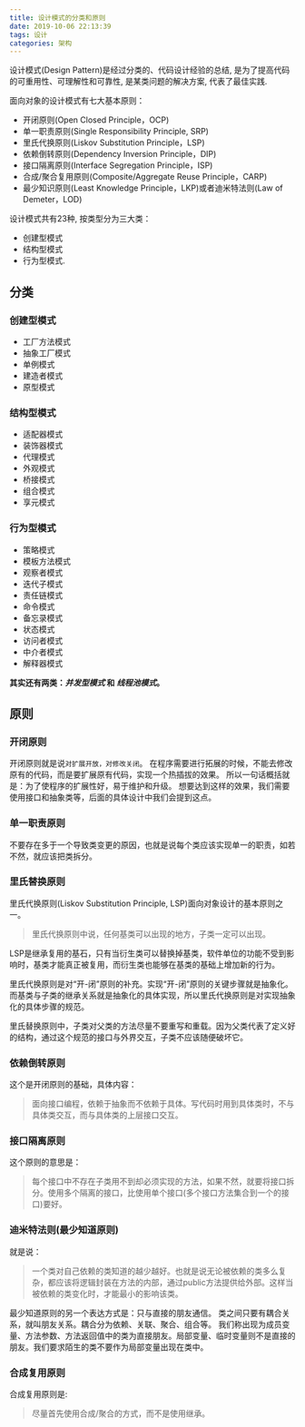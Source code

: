 ```yaml
---
title: 设计模式的分类和原则
date: 2019-10-06 22:13:39
tags: 设计
categories: 架构
---
```


设计模式(Design Pattern)是经过分类的、代码设计经验的总结, 是为了提高代码的可重用性、可理解性和可靠性, 是某类问题的解决方案, 代表了最佳实践.

面向对象的设计模式有七大基本原则：

- 开闭原则(Open Closed Principle，OCP)
- 单一职责原则(Single Responsibility Principle, SRP)
- 里氏代换原则(Liskov Substitution Principle，LSP)
- 依赖倒转原则(Dependency Inversion Principle，DIP)
- 接口隔离原则(Interface Segregation Principle，ISP)
- 合成/聚合复用原则(Composite/Aggregate Reuse Principle，CARP)
- 最少知识原则(Least Knowledge Principle，LKP)或者迪米特法则(Law of Demeter，LOD)

设计模式共有23种, 按类型分为三大类：

- 创建型模式
- 结构型模式
- 行为型模式.

<!--more-->

## 分类

### 创建型模式

- 工厂方法模式
- 抽象工厂模式
- 单例模式
- 建造者模式
- 原型模式

### 结构型模式

- 适配器模式
- 装饰器模式
- 代理模式
- 外观模式
- 桥接模式
- 组合模式
- 享元模式

### 行为型模式

- 策略模式
- 模板方法模式
- 观察者模式
- 迭代子模式
- 责任链模式
- 命令模式
- 备忘录模式
- 状态模式
- 访问者模式
- 中介者模式
- 解释器模式

**其实还有两类：*并发型模式* 和 *线程池模式*。**

## 原则

### 开闭原则

开闭原则就是说`对扩展开放，对修改关闭`。
在程序需要进行拓展的时候，不能去修改原有的代码，而是要扩展原有代码，实现一个热插拔的效果。
所以一句话概括就是：为了使程序的扩展性好，易于维护和升级。
想要达到这样的效果，我们需要使用接口和抽象类等，后面的具体设计中我们会提到这点。

### 单一职责原则

不要存在多于一个导致类变更的原因，也就是说每个类应该实现单一的职责，如若不然，就应该把类拆分。

### 里氏替换原则

里氏代换原则(Liskov Substitution Principle, LSP)面向对象设计的基本原则之一。
> 里氏代换原则中说，任何基类可以出现的地方，子类一定可以出现。

LSP是继承复用的基石，只有当衍生类可以替换掉基类，软件单位的功能不受到影响时，基类才能真正被复用，而衍生类也能够在基类的基础上增加新的行为。

里氏代换原则是对“开-闭”原则的补充。实现“开-闭”原则的关键步骤就是抽象化。而基类与子类的继承关系就是抽象化的具体实现，所以里氏代换原则是对实现抽象化的具体步骤的规范。

里氏替换原则中，子类对父类的方法尽量不要重写和重载。因为父类代表了定义好的结构，通过这个规范的接口与外界交互，子类不应该随便破坏它。

### 依赖倒转原则

这个是开闭原则的基础，具体内容：
> 面向接口编程，依赖于抽象而不依赖于具体。写代码时用到具体类时，不与具体类交互，而与具体类的上层接口交互。

### 接口隔离原则

这个原则的意思是：
> 每个接口中不存在子类用不到却必须实现的方法，如果不然，就要将接口拆分。使用多个隔离的接口，比使用单个接口(多个接口方法集合到一个的接口)要好。

### 迪米特法则(最少知道原则)

就是说：
> 一个类对自己依赖的类知道的越少越好。也就是说无论被依赖的类多么复杂，都应该将逻辑封装在方法的内部，通过public方法提供给外部。这样当被依赖的类变化时，才能最小的影响该类。

最少知道原则的另一个表达方式是：只与直接的朋友通信。
类之间只要有耦合关系，就叫朋友关系。耦合分为依赖、关联、聚合、组合等。
我们称出现为成员变量、方法参数、方法返回值中的类为直接朋友。局部变量、临时变量则不是直接的朋友。我们要求陌生的类不要作为局部变量出现在类中。

### 合成复用原则

合成复用原则是:
> 尽量首先使用合成/聚合的方式，而不是使用继承。
